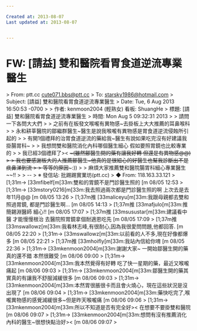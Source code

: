 ```yaml
---

Created at: 2013-08-07
Last updated at: 2013-08-07


---
```


# FW: [請益] 雙和醫院看胃食道逆流專業醫生


\> From: ptt.cc cute071.bbs@ptt.cc
\> To: starsky1986@hotmail.com
\> Subject: \[請益\] 雙和醫院看胃食道逆流專業醫生
\> Date: Tue, 6 Aug 2013 16:50:53 -0700
\>
\> 作者: kenmoon2004 (輕熟女) 看板: ShuangHe
\> 標題: \[請益\] 雙和醫院看胃食道逆流專業醫生
\> 時間: Mon Aug 5 09:32:31 2013
\>
\> 請問一下各問大大們
\>
\> 之前有在板發文喉嚨有異物感~去掛板上大大推薦的耳鼻喉科
\>
\> 永和耕莘醫院的鄒繼群醫生~醫生是說我喉嚨有異物感是胃食道逆流侵蝕所引起的
\>
\> 有開1個禮拜的治胃食道逆流的藥給我~醫生有說如果吃完沒有好建議我掛腸胃科~
\>
\> 我想問雙和醫院消化內科哪個醫生細心 假如要照胃鏡也比較專業的
\>
\> 我已經3個禮拜了>< ~~~(雖然鄒醫生開的藥有讓我好轉 但還是有異物感@@)
\>
\> 我也要感謝板大的人推薦鄒醫生~他真的是很細心的好醫生也幫我診斷出不是痰鼻涕到流
\>
\> 等等的原因~~~:))
\>
\> 麻煩大家推薦雙和醫院腸胃科細心專業醫生~~!!
\>
\> --
\> ※ 發信站: 批踢踢實業坊(ptt.cc)
\> ◆ From: 118.163.33.121
\> \[1;31m→ \[33mfibelf\[m\[33m:雙和的胃鏡不是門診醫生照的 \[m 08/05 12:53
\> \[1;31m→ \[33mstory0216\[m\[33m:我去照過兩次都是門診醫生照的啊 上次去是去年11月@@ \[m 08/05 13:26
\> \[1;37m推 \[33maliceyu\[m\[33m:我跟母親都去雙和照過胃鏡, 都是門診醫生啊... \[m 08/05 14:13
\> \[1;37m推 \[33mafjulo\[m\[33m:推簡錫淵醫師 細心!! \[m 08/05 17:07
\> \[1;37m推 \[33msusustar\[m\[33m:建議看中醫 才能慢慢根治 去醫院照胃鏡拿個耐適恩吃先 \[m 08/05 17:09
\> \[1;37m推 \[33mswallowz\[m\[33m:我看林志峰,有很耐心,因為我很愛問問題,他都回答. \[m 08/05 22:20
\> \[1;31m→ \[33mswallowz\[m\[33m:以前看的人不多,現在好像都爆多 \[m 08/05 22:21
\> \[1;37m推 \[33mhoifly\[m\[33m:我站內信給你唷 \[m 08/05 22:36
\> \[1;31m→ \[33mkenmoon2004\[m\[33m:謝謝大家~ 一開始鄒醫生開的藥真的還不錯 本然很難受 \[m 08/06 09:00
\> \[1;31m→ \[33mkenmoon2004\[m\[33m:我本然覺得有好轉 吃了快一星期的藥，最近又喉嚨痛起 \[m 08/06 09:03
\> \[1;31m→ \[33mkenmoon2004\[m\[33m:鄒醫生開的藥其實真的有讓我不舒服減緩很多 \[m 08/06 09:03
\> \[1;31m→ \[33mkenmoon2004\[m\[33m:本然胃很脹很卡而且會火燒心，現在這些狀況是沒出現了 \[m 08/06 09:04
\> \[1;31m→ \[33mkenmoon2004\[m\[33m:藥快吃完了,喉嚨異物感的感覺減緩很多~但是昨天喉嚨痛 \[m 08/06 09:06
\> \[1;31m→ \[33mkenmoon2004\[m\[33m:所以不知道是否有完全好>< 在想要不要掛雙和醫院 \[m 08/06 09:07
\> \[1;31m→ \[33mkenmoon2004\[m\[33m:想問有沒有推薦消化內科的醫生~很想快點治好>< \[m 08/06 09:07
\>

